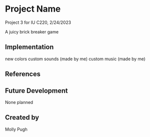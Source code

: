 # Project Name

Project 3 for IU C220, 2/24/2023

A juicy brick breaker game


## Implementation

new colors
custom sounds (made by me)
custom music (made by me)


## References


## Future Development
None planned

## Created by
Molly Pugh
